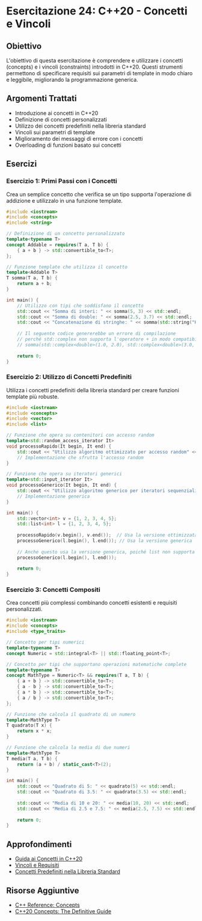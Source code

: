 # Esercitazione 24: C++20 - Concetti e Vincoli

## Obiettivo

L'obiettivo di questa esercitazione è comprendere e utilizzare i concetti (concepts) e i vincoli (constraints) introdotti in C++20. Questi strumenti permettono di specificare requisiti sui parametri di template in modo chiaro e leggibile, migliorando la programmazione generica.

## Argomenti Trattati

- Introduzione ai concetti in C++20
- Definizione di concetti personalizzati
- Utilizzo dei concetti predefiniti nella libreria standard
- Vincoli sui parametri di template
- Miglioramento dei messaggi di errore con i concetti
- Overloading di funzioni basato sui concetti

## Esercizi

### Esercizio 1: Primi Passi con i Concetti

Crea un semplice concetto che verifica se un tipo supporta l'operazione di addizione e utilizzalo in una funzione template.

```cpp
#include <iostream>
#include <concepts>
#include <string>

// Definizione di un concetto personalizzato
template<typename T>
concept Addable = requires(T a, T b) {
    { a + b } -> std::convertible_to<T>;
};

// Funzione template che utilizza il concetto
template<Addable T>
T somma(T a, T b) {
    return a + b;
}

int main() {
    // Utilizzo con tipi che soddisfano il concetto
    std::cout << "Somma di interi: " << somma(5, 3) << std::endl;
    std::cout << "Somma di double: " << somma(2.5, 3.7) << std::endl;
    std::cout << "Concatenazione di stringhe: " << somma(std::string("Hello, "), std::string("World!")) << std::endl;
    
    // Il seguente codice genererebbe un errore di compilazione
    // perché std::complex non supporta l'operatore + in modo compatibile
    // somma(std::complex<double>(1.0, 2.0), std::complex<double>(3.0, 4.0));
    
    return 0;
}
```

### Esercizio 2: Utilizzo di Concetti Predefiniti

Utilizza i concetti predefiniti della libreria standard per creare funzioni template più robuste.

```cpp
#include <iostream>
#include <concepts>
#include <vector>
#include <list>

// Funzione che opera su contenitori con accesso random
template<std::random_access_iterator It>
void processoRapido(It begin, It end) {
    std::cout << "Utilizzo algoritmo ottimizzato per accesso random" << std::endl;
    // Implementazione che sfrutta l'accesso random
}

// Funzione che opera su iteratori generici
template<std::input_iterator It>
void processoGenerico(It begin, It end) {
    std::cout << "Utilizzo algoritmo generico per iteratori sequenziali" << std::endl;
    // Implementazione generica
}

int main() {
    std::vector<int> v = {1, 2, 3, 4, 5};
    std::list<int> l = {1, 2, 3, 4, 5};
    
    processoRapido(v.begin(), v.end());  // Usa la versione ottimizzata
    processoGenerico(l.begin(), l.end()); // Usa la versione generica
    
    // Anche questo usa la versione generica, poiché list non supporta accesso random
    processoGenerico(l.begin(), l.end());
    
    return 0;
}
```

### Esercizio 3: Concetti Compositi

Crea concetti più complessi combinando concetti esistenti e requisiti personalizzati.

```cpp
#include <iostream>
#include <concepts>
#include <type_traits>

// Concetto per tipi numerici
template<typename T>
concept Numeric = std::integral<T> || std::floating_point<T>;

// Concetto per tipi che supportano operazioni matematiche complete
template<typename T>
concept MathType = Numeric<T> && requires(T a, T b) {
    { a + b } -> std::convertible_to<T>;
    { a - b } -> std::convertible_to<T>;
    { a * b } -> std::convertible_to<T>;
    { a / b } -> std::convertible_to<T>;
};

// Funzione che calcola il quadrato di un numero
template<MathType T>
T quadrato(T x) {
    return x * x;
}

// Funzione che calcola la media di due numeri
template<MathType T>
T media(T a, T b) {
    return (a + b) / static_cast<T>(2);
}

int main() {
    std::cout << "Quadrato di 5: " << quadrato(5) << std::endl;
    std::cout << "Quadrato di 3.5: " << quadrato(3.5) << std::endl;
    
    std::cout << "Media di 10 e 20: " << media(10, 20) << std::endl;
    std::cout << "Media di 2.5 e 7.5: " << media(2.5, 7.5) << std::endl;
    
    return 0;
}
```

## Approfondimenti

- [Guida ai Concetti in C++20](teoria/concetti_cpp20.md)
- [Vincoli e Requisiti](teoria/vincoli_requisiti.md)
- [Concetti Predefiniti nella Libreria Standard](teoria/concetti_predefiniti.md)

## Risorse Aggiuntive

- [C++ Reference: Concepts](https://en.cppreference.com/w/cpp/language/constraints)
- [C++20 Concepts: The Definitive Guide](https://www.modernescpp.com/index.php/c-20-concepts-the-details)